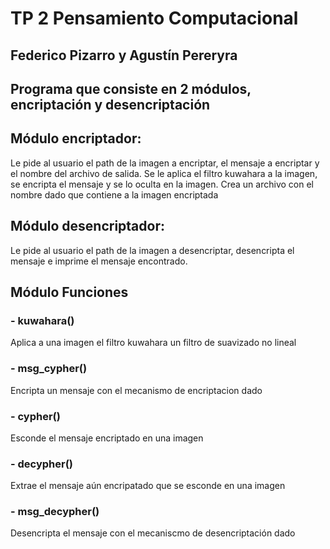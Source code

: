 # TP 2 Pensamiento Computacional
## Federico Pizarro y Agustín Pereryra

## Programa que consiste en 2 módulos, encriptación y desencriptación

## Módulo encriptador:
Le pide al usuario el path de la imagen a encriptar, el mensaje a encriptar y el nombre del archivo de salida.
Se le aplica el filtro kuwahara a la imagen, se encripta el mensaje y se lo oculta en la imagen.
Crea un archivo con el nombre dado que contiene a la imagen encriptada

## Módulo desencriptador:
Le pide al usuario el path de la imagen a desencriptar, desencripta el mensaje e imprime el mensaje encontrado.

## Módulo Funciones
### - kuwahara() 
Aplica a una imagen el filtro kuwahara un filtro de suavizado no lineal
### - msg_cypher()
Encripta un mensaje con el mecanismo de encriptacion dado
### - cypher()
Esconde el mensaje encriptado en una imagen
### - decypher()
Extrae el mensaje aún encripatado que se esconde en una imagen
### - msg_decypher()
Desencripta el mensaje con el mecaniscmo de desencriptación dado